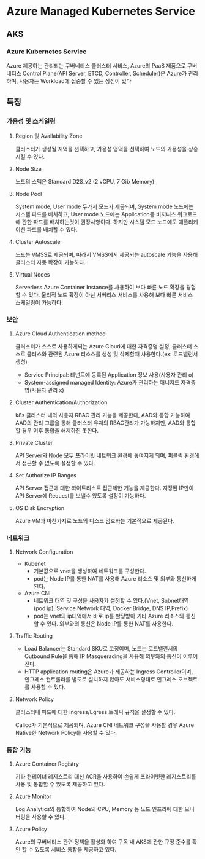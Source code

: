 # Azure Managed Kubernetes Service
## AKS
### Azure Kubernetes Service
Azure 제공하는 관리되는 쿠버네티스 클러스터 서비스, Azure의 PaaS 제품으로 쿠버네티스 Control Plane(API Server, ETCD, Controller, Scheduler)은 Azure가 관리하며, 사용자는 Workload에 집중할 수 있는 장점이 있다

## 특징
### 가용성 및 스케일링
1. Region 및 Availability Zone
    
    클러스터가 생성될 지역을 선택하고, 가용성 영역을 선택하여 노드의 가용성을 상승시킬 수 있다.

2. Node Size
    
    노드의 스펙은 Standard D2S_v2 (2 vCPU, 7 Gib Memory)

3. Node Pool
    
    System mode, User mode 두가지 모드가 제공되며, System mode 노드에는 시스템 파드를 배치하고, User mode 노드에는 Application등 비지니스 워크로드에 관한 파드를 배치하는것이 권장사항이다. 하지만 시스템 모드 노드에도 애플리케이션 파드를 배치할 수 있다. 
    
4. Cluster Autoscale
    
    노드는 VMSS로 제공되며, 따라서 VMSS에서 제공되는 autoscale 기능을 사용해 클러스터 자동 확장이 가능하다.
    
5. Virtual Nodes
    
    Serverless Azure Container Instance를 사용하여 보다 빠른 노드 확장을 경험할 수 있다. 물리적 노드 확장이 아닌 서버리스 서비스를 사용해 보다 빠른 서비스 스케일링이 가능하다.
    

### 보안
1. Azure Cloud Authentication method
    
    클러스터가 스스로 사용하게되는 Azure Cloud에 대한 자격증명 설정, 클러스터 스스로 클러스와 관련된 Azure 리소스를 생성 및 삭제할때 사용한다.(ex: 로드밸런서 생성)
    
    - Service Principal: 테넌트에 등록된 Application 정보 사용(사용자 관리 o)
    - System-assigned managed Identity: Azure가 관리하는 매니지드 자격증명(사용자 관리 x)

2. Cluster Authentication/Authorization
    
    k8s 클러스터 내의 사용자 RBAC 관리 기능을 제공한다, AAD와 통합 가능하여 AAD의 관리 그룹을 통해 클러스터 유저의 RBAC관리가 가능하지만, AAD와 통합할 경우 이후 통합을 해제하진 못한다.
    
3. Private Cluster
    
    API Server와 Node 모두 프라이빗 네트워크 환경에 놓여지게 되며, 퍼블릭 환경에서 접근할 수 없도록 설정할 수 있다.
    
4. Set Authorize IP Ranges
    
    API Server 접근에 대한 화이트리스트 접근제한 기능을 제공한다. 지정된 IP만이 API Server에 Request를 보낼수 있도록 설정이 가능하다.
    
5. OS Disk Encryption
    
    Azure VM과 마찬가지로 노드의 디스크 암호화는 기본적으로 제공된다.
    

### 네트워크
1. Network Configuration
    - Kubenet
        - 기본값으로 vnet을 생성하여 네트워크를 구성한다.
        - pod는 Node IP를 통한 NAT를 사용해 Azure 리소스 및 외부와 통신하게 된다.
    - Azure CNI
        - 네트워크 대역 및 구성을 사용자가 설정할 수 있다.(Vnet, Subnet대역(pod ip), Service Network 대역, Docker Bridge, DNS IP,Prefix)
        - pod는 vnet의 ip대역에서 바로 ip를 할당받아 기타 Azure 리소스와 통신할 수 있다. 외부와의 통신은 Node IP를 통한 NAT를 사용한다.
2. Traffic Routing
    - Load Balancer는 Standard SKU로 고정이며, 노드는 로드밸런서의 Outbound Rule을 통해 IP Masquerading을 사용해 외부와의 통신이 이루어진다.
    - HTTP application routing은 Azure가 제공하는 Ingress Controller이며, 인그레스 컨트롤러를 별도로 설치하지 않아도 서비스형태로 인그레스 오브젝트를 사용할 수 있다.
3. Network Policy
    
    클러스터내 파드에 대한 Ingress/Egress 트래픽 규칙을 설정할 수 있다.
    
    Calico가 기본적으로 제공되며, Azure CNI 네트워크 구성을 사용할 경우 Azure Native한 Network Policy를 사용할 수 있다.
    
### 통합 기능
1. Azure Container Registry
    
    기타 컨테이너 레지스트리 대신 ACR을 사용하여 손쉽게 프라이빗한 레지스트리를 사용 및 통합할 수 있도록 제공하고 있다.
    
2. Azure Monitor
    
    Log Analytics와 통합하여 Node의 CPU, Memory 등 노드 인프라에 대한 모니터링을 사용할 수 있다.
    
3. Azure Policy
    
    Azure의 쿠버네티스 관련 정책을 활성화 하여 구독 내 AKS에 관한 규정 준수를 확인 할 수 있도록 서비스 통합을 제공하고 있다.